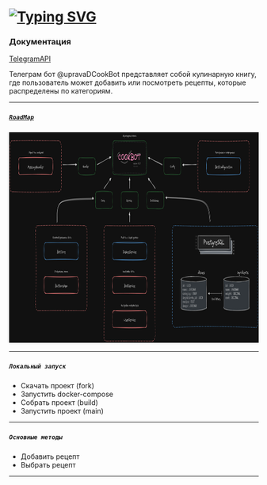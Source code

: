 # [![Typing SVG](https://readme-typing-svg.herokuapp.com?font=Dosis&center=true&vCenter=true&color=F773DA&pause=1000&width=435&height=100&weight=100&size=100&lines=CookBot)](https://git.io/typing-svg)

### Документация

[TelegramAPI](https://core.telegram.org/api)

<p> Телеграм бот @upravaDCookBot представляет собой кулинарную книгу, 
где пользователь может добавить или посмотреть рецепты, 
которые распределены по категориям. </p>

---

##### [`RoadMap`](https://excalidraw.com/#json=6KQLA57IucvT2vDmGJ-ai,RB7ALI8H2mQoNinbvZcFyQ)

<img alt="roadmap" height="425" src="src/main/resources/static/images/img.png">

---

##### `Локальный запуск`

- Скачать проект (fork)
- Запустить docker-compose
- Собрать проект (build)
- Запустить проект (main)

---

##### `Основные методы`

- Добавить рецепт
- Выбрать рецепт

---
